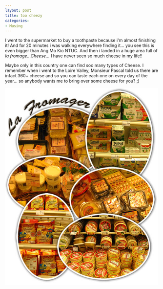```yaml
---
layout: post
title: too cheezy
categories:
- Musing
---
```



I went to the supermarket to buy a toothpaste because i'm almost finishing it! And for 20 minutes i was walking everywhere finding it... you see this is even bigger than Ang Mo Kio NTUC. And then i landed in a huge area full of _la fromage...Cheese..._ I have never seen so much cheese in my life!!

Maybe only in this country one can find soo many types of Cheese. I remember when i went to the Loire Valley, Monsieur Pascal told us there are infact 360+ cheese and so you can taste each one on every day of the year... so anybody wants me to bring over some cheese for you? ;)

![](/img/cheese_auchun.jpg)
